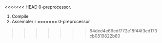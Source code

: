 <<<<<<< HEAD
0-preprocessor.
1. Compile
2. Assembler
r
=======
0-preprocessor

>>>>>>> 64ded4e66edf772e18f44f3ed173cb0819822b80

